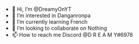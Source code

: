- 👋 Hi, I’m @DreamyOnYT
- 👀 I’m interested in Danganronpa
- 🌱 I’m currently learning French
- 💞️ I’m looking to collaborate on Nothing
- 📫 How to reach me Discord @D R E A M Y#6978

<!---
DreamyOnYT/DreamyOnYT is a ✨ special ✨ repository because its `README.md` (this file) appears on your GitHub profile.
You can click the Preview link to take a look at your changes.
--->
